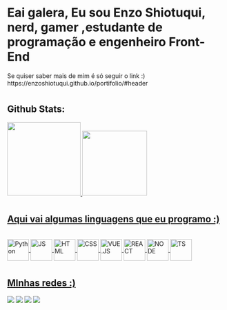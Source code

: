 <h1>Eai galera, Eu sou Enzo Shiotuqui, nerd, gamer ,estudante de programação e engenheiro Front-End</h1>
 <div style="display: inline_block">
   <p>Se quiser saber mais de mim é só seguir o link :)
https://enzoshiotuqui.github.io/portifolio/#header</p>
 </div>

 #
<h2>  Github Stats: <br></h3>
<div>
  <a href="[https://github.com/EnzoShiotuqui](https://github.com/EnzoShiotuqui)"> 
  <img height="170em" src="https://github-readme-stats.vercel.app/api?username=EnzoShiotuqui&show_icons=true&theme=tokyonight&include_all_commits=true&count_private=true"/>
  <img height="150em" src="https://github-readme-stats.vercel.app/api/top-langs/?username=EnzoShiotuqui&layout=compact&langs_count=16&theme=tokyonight"/>
</div>

#
<h2>Aqui vai algumas linguagens que eu programo :) </h3>
<div style="display: inline_block"><br>
   <img  align="center" src="https://a.imagem.app/bVZNVP.png" alt="Python" height="50" width="50"  />
   <img align="center" src="https://a.imagem.app/bVZpTS.png" alt="JS" height="50" width="50" />
   <img src="https://a.imagem.app/bVd8Zv.png" alt="HTML"  height="50" width="50" align="center" />
   <img src="https://a.imagem.app/bVdbAT.png" alt="CSS" height="50" width="50" align="center" />
   <img  align="center" src="https://a.imagem.app/bVZgHb.png" alt="VUE.JS" height="50" width="50" />
   <img src="https://a.imagem.app/bNa5gN.png" alt="REACT" border="0"  align="center"  height="50" width="50" />
   <img align="center" src="https://a.imagem.app/bVZvxQ.png" alt="NODE"  height="50" width="50" />
   <img align="center" src="https://a.imagem.app/bVZ48W.png" alt="TS" height="50" width="50"  />
</div>

#
<h2>MInhas redes :)</h2>
<div> 
  <a href="https://www.youtube.com/channel/UCbXbu0sotfMH55gm3DbcbhA" target="_blank"><img src="https://img.shields.io/badge/YouTube-FF0000?style=for-the-badge&logo=youtube&logoColor=white" target="_blank"></a>
  <a href="https://www.instagram.com/enzo.shiotuqui/" target="_blank"><img src="https://img.shields.io/badge/-Instagram-%23E4405F?style=for-the-badge&logo=instagram&logoColor=white" target="_blank"></a>
  <a href = "https://criarmeulink.com.br/u/1691437386"><img src="https://img.shields.io/badge/-Gmail-%23333?style=for-the-badge&logo=gmail&logoColor=white" target="_blank"></a>
  <a href="https://www.linkedin.com/in/enzo-shiotuqui-385324266/" target="_blank"><img src="https://img.shields.io/badge/-LinkedIn-%230077B5?style=for-the-badge&logo=linkedin&logoColor=white" target="_blank"></a> 
</div>

